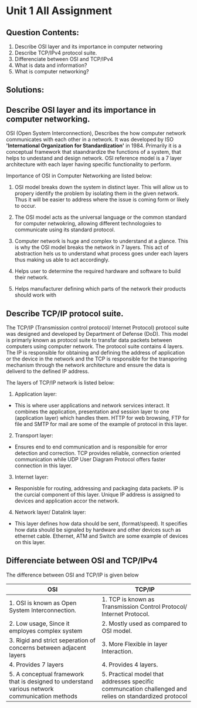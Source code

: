 # Unit 1 All Assignment
## Question Contents:
1. Describe OSI layer and its importance in computer networing
2. Describe TCP/IPv4 protocol suite.
3. Differenciate between OSI and TCP/IPv4
4. What is data and information?
5. What is computer networking?


## Solutions:
## Describe OSI layer and its importance in computer networking.
OSI (Open System Interconnection), Describes the how computer network communicates with each other in a network. It was developed by ISO **'International Organization for Standardization'** in 1984. Primarily it is a conceptual framework that staandrardize the functions of a system, that helps to undestand and design network. OSI reference model is a 7 layer architecture with each layer having specific functionality to perform.

Importance of OSI in Computer Networking are listed below:
1. OSI model breaks down the system in distinct layer. This will allow us to propery identify the problem by isolating them in the given network. Thus it will be easier to address where the issue is coming form or likely to occur.

2. The OSI model acts as the universal language or the common standard for computer netwokring, allowing different technologoies to communicate using its standard protocol.

3. Computer network is huge and complex to understand at a glance. This is why the OSI model breaks the network in 7 layers. This act of abstraction hels us to understand what process goes under each layers thus making us able to act accordingly.

4. Helps user to determine the required hardware and software to build their network.

5. Helps manufacturer defining which parts of the network their products should work with


## Describe TCP/IP protocol suite.
The TCP/IP (Transmission control protocol/ Internet Protocol) protocol suite was designed and developed by Department of Defense (DoD). This model is primarly known as protocol suite to transfar data packets between computers using computer network. The protocol suite contains 4 layers. The IP is responsible for obtaining and defining the address of application or the device in the network and the TCP is responsible for the transporing mechanism through the network architecture and ensure the data is deliverd to the defined IP address.

The layers of TCP/IP network is listed below:
1. Application layer:
* This is where user applications and network services interact. It combines the application, presentation and session layer to one (application layer) which handles them. HTTP for web browsing, FTP for file and SMTP for mail are some of the example of protocol in this layer.

2. Transport layer:
* Ensures end to end communication and is responsible for error detection and correction. TCP provides reliable, connection oriented communication while UDP User Diagram Protocol offers faster connection in this layer.

3. Internet layer:
* Responisble for routing, addressing and packaging data packets. IP is the curcial component of this layer. Unique IP address is assigned to devices and application accor the network.

4. Network layer/ Datalink layer:
* This layer defines how data should be sent, (format/speed). It specifies how data should be signaled by hardware and other devices such as ethernet cable. Ethernet, ATM and Switch are some example of devices on this layer.


## Differenciate between OSI and TCP/IPv4
The difference between OSI and TCP/IP is given below

OSI | TCP/IP
----|----
1. OSI is known as Open System Interconnection.| 1. TCP is known as Transmission Control Protocol/ Internet Protocol.
2. Low usage, Since it employes complex system| 2. Mostly used as compared to OSI model.
3. Rigid and strict seperation of concerns between adjacent layers| 3. More Flexible in layer Interaction.
4. Provides 7 layers| 4. Provides 4 layers.
5. A conceptual framework that is designed to understand various network communication methods| 5. Practical model that addresses specific communcation challenged and relies on standardized protocol